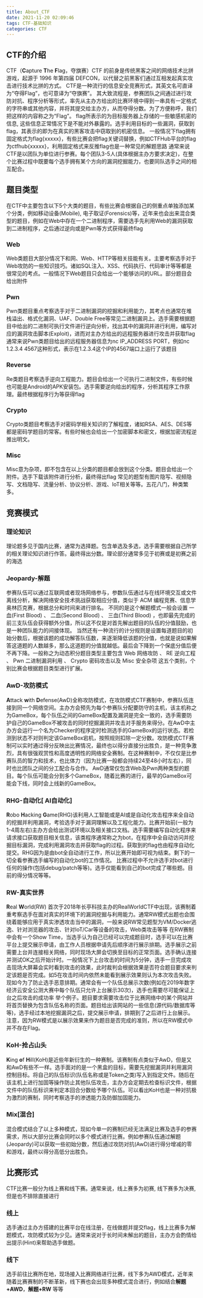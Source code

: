 ```yaml
---
title: About_CTF
date: 2021-11-20 02:09:46
tags: CTF-基础知识
categories: CTF
---
```

## CTF的介绍
CTF（**C**apture **T**he **F**lag，夺旗赛）CTF 的前身是传统黑客之间的网络技术比拼游戏，起源于 1996 年第四届 DEFCON，以代替之前黑客们通过互相发起真实攻击进行技术比拼的方式。 CTF是一种流行的信息安全竞赛形式，其英文名可直译为“夺得Flag”，也可意译为“夺旗赛”。
其大致流程是，参赛团队之间通过进行攻防对抗、程序分析等形式，率先从主办方给出的比赛环境中得到一串具有一定格式的字符串或其他内容，并将其提交给主办方，从而夺得分数。为了方便称呼，我们把这样的内容称之为“Flag”。
 flag所表示的为目标服务器上存储的一些敏感机密的信息, 这些信息正常情况下是不能对外暴露的。选手利用目标的一些漏洞，获取到flag，其表示的即为在真实的黑客攻击中窃取到的机密信息。 
一般情况下flag拥有固定格式为flag{xxxxx}，有些比赛会把flag关键词替换，例如CTFHub平台的flag为ctfhub{xxxxx}，利用固定格式来反推flag也是一种常见的解题思路 
通常来说CTF是以团队为单位进行参赛。每个团队3-5人(具体根据主办方要求决定)，在整个比赛过程中既要每个选手拥有某个方向的漏洞挖掘能力，也要同队选手之间的相互配合。
## 题目类型
在CTF中主要包含以下5个大类的题目，有些比赛会根据自己的侧重点单独添加某个分类，例如移动设备(Mobile), 电子取证(Forensics)等，近年来也会出来混合类型的题目，例如在Web中存在一个二进制程序，需要选手先利用Web的漏洞获取到二进制程序，之后通过逆向或是Pwn等方式获得最终flag
### Web
Web类题目大部分情况下和网、Web、HTTP等相关技能有关。主要考察选手对于Web攻防的一些知识技巧。诸如SQL注入、XSS、代码执行、代码审计等等都是很常见的考点。一般情况下Web题目只会给出一个能够访问的URL。部分题目会给出附件
### Pwn
Pwn类题目重点考察选手对于二进制漏洞的挖掘和利用能力，其考点也通常在堆栈溢出、格式化漏洞、UAF、Double Free等常见二进制漏洞上。选手需要根据题目中给出的二进制可执行文件进行逆向分析，找出其中的漏洞并进行利用，编写对应的漏洞攻击脚本(Exploit)，进而对主办方给出的远程服务器进行攻击并获取flag通常来说Pwn类题目给出的远程服务器信息为nc IP_ADDRESS PORT，例如nc 1.2.3.4 4567这种形式，表示在1.2.3.4这个IP的4567端口上运行了该题目
### Reverse
Re类题目考察选手逆向工程能力。题目会给出一个可执行二进制文件，有些时候也可能是Android的APK安装包。选手需要逆向给出的程序，分析其程序工作原理。最终根据程序行为等获得flag
### Crypto
Crypto类题目考察选手对密码学相关知识的了解程度，诸如RSA、AES、DES等都是密码学题目的常客。有些时候也会给出一个加密脚本和密文，根据加密流程逆推出明文。
### Misc
Misc意为杂项，即不包含在以上分类的题目都会放到这个分类。题目会给出一个附件。选手下载该附件进行分析，最终得出flag
常见的题型有图片隐写、视频隐写、文档隐写、流量分析、协议分析、游戏、IoT相关等等。五花八门，种类繁多。
## 竞赛模式
### 理论知识
理论题多见于国内比赛，通常为选择题。包含单选及多选，选手需要根据自己所学的相关理论知识进行作答。最终得出分数。理论部分通常多见于初赛或是初赛之前的海选
### Jeopardy-解题
参赛队伍可以通过互联网或者现场网络参与，参数队伍通过与在线环境交互或文件离线分析，解决网络安全技术挑战获取相应分值，类似于 ACM 编程竞赛、信息学奥林匹克赛，根据总分和时间来进行排名。 不同的是这个解题模式一般会设置 一血(First Blood) 、 二血(Second Blood) 、 三血(Third Blood) ，也即最先完成的前三支队伍会获得额外分值，所以这不仅是对首先解出题目的队伍的分值鼓励，也是一种团队能力的间接体现。 当然还有一种流行的计分规则是设置每道题目的初始分数后，根据该题的成功解答队伍数，来逐渐降低该题的分值，也就是说如果解答这道题的人数越多，那么这道题的分值就越低。最后会下降到一个保底分值后便不再下降。一般称之为动态积分题目类型主要包含 Web 网络攻防 、 RE 逆向工程 、 Pwn 二进制漏洞利用 、 Crypto 密码攻击以及 Misc 安全杂项 这五个类别，个别比赛会根据题目类型进行扩展。
### AwD-攻防模式
**A**ttack **w**ith **D**efense(AwD)全称攻防模式，在攻防模式CTF赛制中，参赛队伍连接到同一个网络空间。主办方会预先为每个参赛队分配要防守的主机，该主机称之为GameBox，每个队伍之间的GameBox配置及漏洞是完全一致的，选手需要防护自己的GameBox不被攻击的同时挖掘漏洞并攻击对手服务来得分。在AwD中主办方会运行一个名为Checker的程序定时检测选手的GameBox的运行状态。若检测到状态不对则判定该GameBox宕机，按照规则扣除一定分数。攻防模式CTF赛制可以实时通过得分反映出比赛情况，最终也以得分直接分出胜负，是一种竞争激烈，具有很强观赏性和高度透明性的网络安全赛制。在这种赛制中，不仅仅是比参赛队员的智力和技术，也比体力（因为比赛一般都会持续24至48小时左右），同时也比团队之间的分工配合与合作。 AwD通常仅包含Web及Pwn两种类型的题目。每个队伍可能会分到多个GameBox，随着比赛的进行，最早的GameBox可能会下线，同时会上线新的GameBox。
### RHG-自动化[ AI自动化]
**R**obo **H**acking **G**ame(RHG)该利用人工智能或是AI或是自动化攻击程序来全自动的挖掘并利用漏洞，考验选手对于漏洞理解以及工程化能力。比赛开始前(一般为1-4周左右)主办方会给出测试环境以及相关接口文档。选手需要编写自动化程序来请求接口获取题目相关信息，该类程序通常称之为bot，在程序中全自动访问并挖掘目标漏洞，完成利用漏洞攻击并获取flag的过程。获取到的flag也由程序自动化提交。RHG因为是由bot全自动进行工作，所以比赛开始即可视为结束。剩下的一切全看参赛选手编写的自动化bot的工作情况。 比赛过程中不允许选手对bot进行任何的操作(包括debug/patch等等)。选手仅能看到自己的bot完成了哪些题。目前的得分情况等等。
### RW-真实世界
**R**eal **W**orld(RW) 首次于2018年长亭科技主办的RealWorldCTF中出现，该赛制着重考察选手在面对真实的环境下的漏洞挖掘与利用能力。通常RW模式出题也会围绕着能够应用于真实渗透攻击当中的漏洞，一般来说RW常见题型为VM/Docker逃逸、针对浏览器的攻击、针对IoT/Car等设备的攻击，Web类攻击等等 在RW赛制中会有一个Show Time，当选手认为自己已经可以完成题目时，选手可以在比赛平台上提交展示申请，由工作人员根据申请先后顺序进行展示排期。选手展示之前需要上台并连接相关网络，同时现场大屏会切换至目标的正常页面。选手确认连接并测试OK之后开始计时。一般情况下上台攻击的时间为5分钟，选手一旦完成攻击现场大屏幕会实时看到攻击的效果，此时裁判会根据效果是否符合题目要求来判定该题是否完成。如5在攻击时间内依然未能看到展示效果则认为本次攻击失败。现如今为了防止选手恶意排期。通常会有一个队伍总展示次数(例如在2019年数字经济云安全公测大赛中每个队伍只允许上台展示30次)，选手也需要尽可能保证上台之后攻击的成功率 举个例子。题目要求需要攻击位于比赛网络中的某个网站并将首页替换为包含队伍名称的页面。题目给出该网站的一些信息(源代码/数据库等等)，选手经过本地挖掘漏洞之后，提交展示申请，排期到了之后进行上台展示。注意，因为RW模式是以展示效果来作为题目是否完成的准则，所以在RW模式中并不存在Flag。
### KoH-抢占山头
**K**ing **o**f **H**ill(KoH)是近些年新衍生的一种赛制。该赛制有点类似于AwD，但是又和AwD有些不一样。选手面对的是一个黑盒的目标，需要先挖掘漏洞并利用漏洞控制目标。将自己的队伍标识(队伍名称或是Token之类)写入到指定文件。随后在该主机上进行加固等操作防止其他队伍攻击，主办方会定期去检查标识文件，根据文件中的队伍标识来判定本回合分数给予哪个队伍。可以看出KoH也是一种对抗极为激烈的赛制，同时考察选手的渗透能力及防御加固能力。
### Mix[混合]
混合模式结合了以上多种模式，现如今单一的赛制已经无法满足比赛及选手的参赛需求，所以大部分比赛会同时以多个模式进行比赛。例如参赛队伍通过解题(Jeopardy)可以获取一些初始分数，然后通过攻防对抗(AwD)进行得分增减的零和游戏，最终以得分高低分出胜负。
## 比赛形式
CTF比赛一般分为线上赛和线下赛。通常来说，线上赛多为初赛, 线下赛多为决赛, 但是也不排除直接进行
### 线上
选手通过主办方搭建的比赛平台在线注册，在线做题并提交flag，线上比赛多为解题模式，攻防模式较为少见。通常来说对于长时间未解出的题目，主办方会酌情给出提示(Hint)来帮助选手做题。
### 线下
选手前往比赛所在地，现场接入比赛网络进行比赛，线下多为AWD模式，近年来随着比赛赛制的不断革新，线下赛也会出现多种模式混合进行，例如结合**解题+AWD**，**解题+RW** 等等
